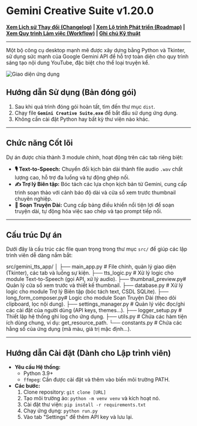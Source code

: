 # Gemini Creative Suite v1.20.0


**[Xem Lịch sử Thay đổi (Changelog)](CHANGELOG.md) | [Xem Lộ trình Phát triển (Roadmap)](ROADMAP.md) | [Xem Quy trình Làm việc (Workflow)](WORKFLOW.md) | [Ghi chú Kỹ thuật](TECHNICAL_NOTES.md)**

---

Một bộ công cụ desktop mạnh mẽ được xây dựng bằng Python và Tkinter, sử dụng sức mạnh của Google Gemini API để hỗ trợ toàn diện cho quy trình sáng tạo nội dung YouTube, đặc biệt cho thể loại truyện kể.

![Giao diện ứng dụng](https://i.imgur.com/image_5edff8.png)

## Hướng dẫn Sử dụng (Bản đóng gói)

1.  Sau khi quá trình đóng gói hoàn tất, tìm đến thư mục `dist`.
2.  Chạy file **`Gemini Creative Suite.exe`** để bắt đầu sử dụng ứng dụng.
3.  Không cần cài đặt Python hay bất kỳ thư viện nào khác.

---

## Chức năng Cốt lõi

Dự án được chia thành 3 module chính, hoạt động trên các tab riêng biệt:

* **🎙️ Text-to-Speech:** Chuyển đổi kịch bản dài thành file audio `.wav` chất lượng cao, hỗ trợ đa luồng và tự động ghép nối.
* **✍️ Trợ lý Biên tập:** Bóc tách các lựa chọn kịch bản từ Gemini, cung cấp trình soạn thảo với cảnh báo độ dài và cửa sổ xem trước thumbnail chuyên nghiệp.
* **📖 Soạn Truyện Dài:** Cung cấp bảng điều khiển nổi tiện lợi để soạn truyện dài, tự động hóa việc sao chép và tạo prompt tiếp nối.

---

## Cấu trúc Dự án

Dưới đây là cấu trúc các file quan trọng trong thư mục `src/` để giúp các lập trình viên dễ dàng nắm bắt:

src/gemini_tts_app/
│
├── main_app.py         # File chính, quản lý giao diện (Tkinter), các tab và luồng sự kiện.
├── tts_logic.py        # Xử lý logic cho module Text-to-Speech (gọi API, xử lý audio).
├── thumbnail_preview.py# Quản lý cửa sổ xem trước và thiết kế thumbnail.
├── database.py         # Xử lý logic cho module Trợ lý Biên tập (bóc tách text, CSDL SQLite).
├── long_form_composer.py# Logic cho module Soạn Truyện Dài (theo dõi clipboard, lọc nội dung).
├── settings_manager.py # Quản lý việc đọc/ghi các cài đặt của người dùng (API keys, themes...).
├── logger_setup.py     # Thiết lập hệ thống ghi log cho ứng dụng.
├── utils.py            # Chứa các hàm tiện ích dùng chung, ví dụ: get_resource_path.
└── constants.py        # Chứa các hằng số của ứng dụng (mã màu, giá trị mặc định...).

---

## Hướng dẫn Cài đặt (Dành cho Lập trình viên)

* **Yêu cầu Hệ thống:**
    * Python 3.9+
    * `ffmpeg`: Cần được cài đặt và thêm vào biến môi trường PATH.
* **Các bước:**
    1.  Clone repository: `git clone [URL]`
    2.  Tạo môi trường ảo: `python -m venv venv` và kích hoạt nó.
    3.  Cài đặt thư viện: `pip install -r requirements.txt`
    4.  Chạy ứng dụng: `python run.py`
    5.  Vào tab "Settings" để thêm API key và lưu lại.



